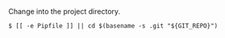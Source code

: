 Change into the project directory.

```
$ [[ -e Pipfile ]] || cd $(basename -s .git "${GIT_REPO}")
```
